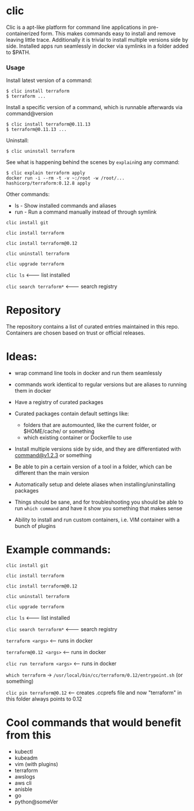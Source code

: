 # clic
Clic is a apt-like platform for command line applications in pre-containerized form.  This makes commands easy to install and remove leaving little trace.  Additionally it is trivial to install multiple versions side by side.   Installed apps run seamlessly in docker via symlinks in a folder added to $PATH.

### Usage
Install latest version of a command:
```
$ clic install terraform
$ terraform ...
```

Install a specific version of a command, which is runnable afterwards via command@version
```
$ clic install terraform@0.11.13
$ terraform@0.11.13 ...
```

Uninstall:
```
$ clic uninstall terraform
```

See what is happening behind the scenes by `explain`ing any command:
```
$ clic explain terraform apply
docker run -i --rm -t -v ~:/root -w /root/... hashicorp/terraform:0.12.8 apply
```

Other commands:
* ls  - Show installed commands and aliases
* run - Run a command manually instead of through symlink

`clic install git`

`clic install terraform`

`clic install terraform@0.12`

`clic uninstall terraform`

`clic upgrade terraform`

`clic ls`   <--- list installed

`clic search terraform*` <--- search registry

# Repository
The repository contains a list of curated entries maintained in this repo.  Containers are chosen based on trust or official releases. 

# Ideas:
* wrap command line tools in docker and run them seamlessly
* commands work identical to regular versions but are aliases to running them in docker
* Have a registry of curated packages 
* Curated packages contain default settings like:
  * folders that are automounted, like the current folder, or $HOME/cache/ or something
  * which existing container or Dockerfile to use

* Install multiple versions side by side, and they are differentiated with command@v1.2.3 or something
* Be able to pin a certain version of a tool in a folder, which can be different than the main version

* Automatically setup and delete aliases when installing/uninstalling packages
* Things should be sane, and for troubleshooting you should be able to run `which command` and
  have it show you something that makes sense
  
* Ability to install and run custom containers, i.e. VIM container with a bunch of plugins


# Example commands:

`clic install git`

`clic install terraform`

`clic install terraform@0.12`

`clic uninstall terraform`

`clic upgrade terraform`

`clic ls`   <--- list installed

`clic search terraform*` <--- search registry

`terraform <args>`     <-- runs in docker

`terraform@0.12 <args>`   <-- runs in docker

`clic run terraform <args>` <-- runs in docker

`which terraform` ->  `/usr/local/bin/cc/terraform/0.12/entrypoint.sh`   (or something)

`clic pin terraform@0.12`   <-- creates .ccprefs file and now "terraform" in this folder always points to 0.12

# Cool commands that would benefit from this
* kubectl
* kubeadm
* vim (with plugins)
* terraform
* awslogs
* aws cli
* anisble
* go
* python@someVer
